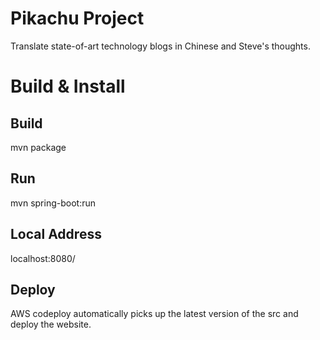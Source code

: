 # Pikachu Project
Translate state-of-art technology blogs in Chinese and Steve's thoughts.

# Build & Install
## Build
mvn package

## Run
mvn spring-boot:run

## Local Address
localhost:8080/

## Deploy
AWS codeploy automatically picks up the latest version of the src and deploy the website.



